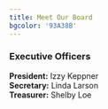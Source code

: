 ```yaml
---
title: Meet Our Board
bgcolor: '93A38B'
---
```

 ### Executive Officers
 **President:**  Izzy Keppner  
 **Secretary:** Linda Larson  
 **Treasurer:**   Shelby Loe  



